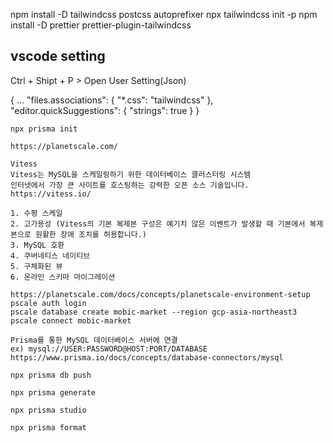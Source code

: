 npm install -D tailwindcss postcss autoprefixer
npx tailwindcss init -p
npm install -D prettier prettier-plugin-tailwindcss

## vscode setting

Ctrl + Shipt + P > Open User Setting(Json)

{
...
"files.associations": {
"\*.css": "tailwindcss"
},
"editor.quickSuggestions": {
"strings": true
}
}

```
npx prisma init
```

```
https://planetscale.com/
```

```
Vitess
Vitess는 MySQL을 스케일링하기 위한 데이터베이스 클러스터링 시스템
인터넷에서 가장 큰 사이트를 호스팅하는 강력한 오픈 소스 기술입니다.
https://vitess.io/

1. 수평 스케일
2. 고가용성 (Vitess의 기본 복제본 구성은 예기치 않은 이벤트가 발생할 때 기본에서 복제본으로 원활한 장애 조치를 허용합니다.)
3. MySQL 호환
4. 쿠버네티스 네이티브
5. 구체화된 뷰
6. 온라인 스키마 마이그레이션
```

```
https://planetscale.com/docs/concepts/planetscale-environment-setup
pscale auth login
pscale database create mobic-market --region gcp-asia-northeast3
pscale connect mobic-market
```

```
Prisma를 통한 MySQL 데이터베이스 서버에 연결
ex) mysql://USER:PASSWORD@HOST:PORT/DATABASE
https://www.prisma.io/docs/concepts/database-connectors/mysql
```

```
npx prisma db push
```

```
npx prisma generate
```

```
npx prisma studio
```

```
npx prisma format
```

```

```
